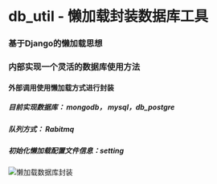 # db_util -  懒加载封装数据库工具

### 基于Django的懒加载思想

### 内部实现一个灵活的数据库使用方法

#### 外部调用使用懒加载方式进行封装

##### 目前实现数据库： mongodb， mysql，db_postgre

##### 队列方式： Rabitmq

##### 初始化懒加载配置文件信息：setting



![懒加载数据库封装](E:\other_prj\db_util\懒加载数据库封装.png)